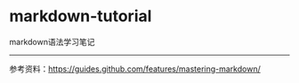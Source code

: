 # markdown-tutorial
markdown语法学习笔记


___
参考资料：https://guides.github.com/features/mastering-markdown/